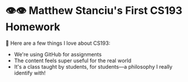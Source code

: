 # 👁👁 Matthew Stanciu's First CS193 Homework

👋 Here are a few things I love about CS193:

- We're using GitHub for assignments
- The content feels super useful for the real world
- It's a class taught by students, for students—a philosophy I really identify with!
